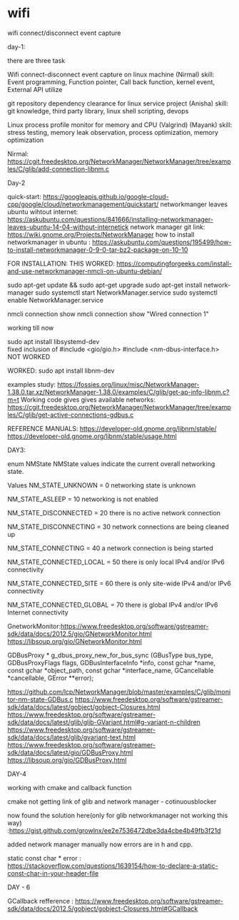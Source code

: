 # wifi
wifi connect/disconnect event capture

day-1:

there are three task

Wifi connect-disconnect event capture on linux machine (Nirmal)
skill: Event programming, Function pointer, Call back function, kernel event, External API utilize

git repository dependency clearance for linux service project (Anisha)
skill: git knowledge, third party library, linux shell scripting, devops

Linux process profile monitor for memory and CPU (Valgrind) (Mayank)
skill: stress testing, memory leak observation, process optimization, memory optimization



Nirmal:
https://cgit.freedesktop.org/NetworkManager/NetworkManager/tree/examples/C/glib/add-connection-libnm.c





Day-2

quick-start: https://googleapis.github.io/google-cloud-cpp/google/cloud/networkmanagement/quickstart/
networkmanger leaves ubuntu wihtout internet: https://askubuntu.com/questions/841666/installing-networkmanager-leaves-ubuntu-14-04-without-internetick
network manager git link: https://wiki.gnome.org/Projects/NetworkManager
how to install networkmanager in ubuntu : https://askubuntu.com/questions/195499/how-to-install-networkmanager-0-9-0-tar-bz2-package-on-10-10


FOR INSTALLATION: 
THIS WORKED:  https://computingforgeeks.com/install-and-use-networkmanager-nmcli-on-ubuntu-debian/


sudo apt-get update && sudo apt-get upgrade
sudo apt-get install network-manager
sudo systemctl start NetworkManager.service
sudo systemctl enable NetworkManager.service


nmcli connection show
nmcli connection show "Wired connection 1"

working till now


sudo apt install libsystemd-dev  
fixed inclusion of
#include <gio/gio.h>
#include <nm-dbus-interface.h>
NOT WORKED





WORKED: sudo apt install libnm-dev



examples study:
https://fossies.org/linux/misc/NetworkManager-1.38.0.tar.xz/NetworkManager-1.38.0/examples/C/glib/get-ap-info-libnm.c?m=t
Working code gives gives available networks: https://cgit.freedesktop.org/NetworkManager/NetworkManager/tree/examples/C/glib/get-active-connections-gdbus.c


REFERENCE MANUALS:
https://developer-old.gnome.org/libnm/stable/
https://developer-old.gnome.org/libnm/stable/usage.html





DAY3:

enum NMState
NMState values indicate the current overall networking state.

Values
NM_STATE_UNKNOWN = 0             networking state is unknown

 
NM_STATE_ASLEEP = 10             networking is not enabled

 
NM_STATE_DISCONNECTED = 20           there is no active network connection

 
NM_STATE_DISCONNECTING = 30          network connections are being cleaned up

 
NM_STATE_CONNECTING = 40             a network connection is being started

 
NM_STATE_CONNECTED_LOCAL = 50            there is only local IPv4 and/or IPv6 connectivity

 
NM_STATE_CONNECTED_SITE = 60             there is only site-wide IPv4 and/or IPv6 connectivity

 
NM_STATE_CONNECTED_GLOBAL = 70           there is global IPv4 and/or IPv6 Internet connectivity

 
GnetworkMonitor:https://www.freedesktop.org/software/gstreamer-sdk/data/docs/2012.5/gio/GNetworkMonitor.html
https://libsoup.org/gio/GNetworkMonitor.html


GDBusProxy *        g_dbus_proxy_new_for_bus_sync       (GBusType bus_type,
                                                         GDBusProxyFlags flags,
                                                         GDBusInterfaceInfo *info,
                                                         const gchar *name,
                                                         const gchar *object_path,
                                                         const gchar *interface_name,
                                                         GCancellable *cancellable,
                                                         GError **error);

https://github.com/lcp/NetworkManager/blob/master/examples/C/glib/monitor-nm-state-GDBus.c
https://www.freedesktop.org/software/gstreamer-sdk/data/docs/latest/gobject/gobject-Closures.html
https://www.freedesktop.org/software/gstreamer-sdk/data/docs/latest/glib/glib-GVariant.html#g-variant-n-children
https://www.freedesktop.org/software/gstreamer-sdk/data/docs/latest/glib/gvariant-text.html
https://www.freedesktop.org/software/gstreamer-sdk/data/docs/latest/gio/GDBusProxy.html
https://libsoup.org/gio/GDBusProxy.html



DAY-4

working with cmake and callback function

cmake not getting link of glib and network manager - cotinuousblocker

now found the solution here(only for glib networkmanager not working this way) :https://gist.github.com/growlnx/ee2e7536472dbe3da4cbe4b49fb3f21d


added network manager manually
now errors are in h and cpp.



static const char * error : https://stackoverflow.com/questions/1639154/how-to-declare-a-static-const-char-in-your-header-file





DAY - 6


GCallback refference : https://www.freedesktop.org/software/gstreamer-sdk/data/docs/2012.5/gobject/gobject-Closures.html#GCallback